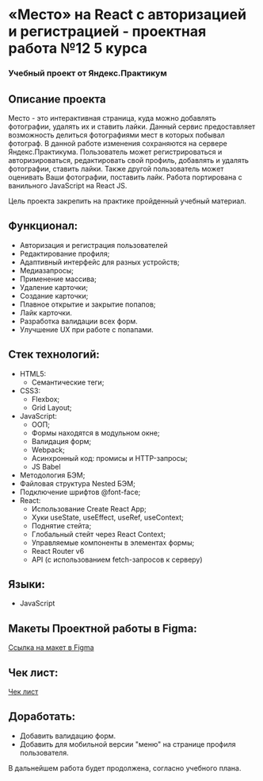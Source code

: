 # «Место» на React с авторизацией и регистрацией - проектная работа №12 5 курса

### Учебный проект от Яндекс.Практикум

## Описание проекта

Место - это интерактивная страница, куда можно добавлять фотографии, удалять их и ставить лайки. Данный сервис предоставляет возможность делиться фотографиями мест в которых побывал фотограф. В данной работе изменения сохраняются на сервере Яндекс.Практикума. Пользователь может регистрироваться и авторизироваться, редактировать свой профиль, добавлять и удалять фотографии, ставить лайки. Также другой пользователь может оценивать Ваши фотографии, поставить лайк. Работа портирована с ванильного JavaScript на React JS.

Цель проекта закрепить на практике пройденный учебный материал.

## Функционал:

* Авторизация и регистрация пользователей
* Редактирование профиля;
* Адаптивный интерфейс для разных устройств;
* Медиазапросы;
* Применение массива;
* Удаление карточки;
* Создание карточки;
* Плавное открытие и закрытие попапов;
* Лайк карточки.
* Разработка валидации всех форм.
* Улучшение UX при работе с попапами.

## Стек технологий:

* HTML5:
  * Семантические теги;
* CSS3:
  * Flexbox;
  * Grid Layout;
* JavaScript:
  * ООП;
  * Формы находятся в модульном окне;
  * Валидация форм;
  * Webpack;
  * Асинхронный код: промисы и HTTP-запросы;
  * JS Babel
* Методология БЭМ;
* Файловая структура Nested БЭМ;
* Подключение шрифтов @font-face;
* React:
  * Использование Create React App;
  * Хуки useState, useEffect, useRef, useContext;
  * Поднятие стейта;
  * Глобальный стейт через React Context;
  * Управляемые компоненты в элементах формы;
  * React Router v6
  * API (с использованием fetch-запросов к серверу)

## Языки:

* JavaScript

## Макеты Проектной работы в Figma: 
[Ссылка на макет в Figma](https://www.figma.com/file/5H3gsn5lIGPwzBPby9jAOo/Sprint-14-RU?node-id=0%3A1)

## Чек лист:

[Чек лист](https://code.s3.yandex.net/web-developer/checklists-pdf/new-program/checklist-12.pdf)

## Доработать:

* Добавить валидацию форм.
* Добавить для мобильной версии "меню" на странице профиля пользователя.

В дальнейшем работа будет продолжена, согласно учебного плана.

